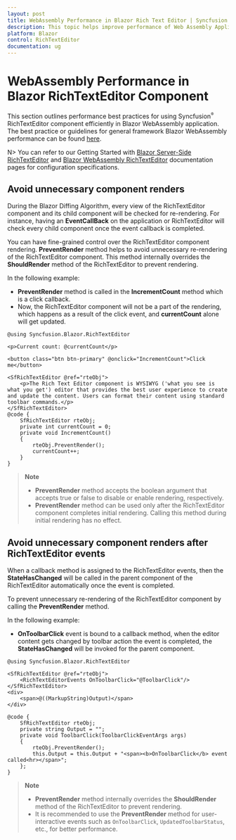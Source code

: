 ```yaml
---
layout: post
title: WebAssembly Performance in Blazor Rich Text Editor | Syncfusion
description: This topic helps improve performance of Web Assembly Application when using Syncfusion Blazor RichTextEditor components with some tips.
platform: Blazor
control: RichTextEditor
documentation: ug
---
```


# WebAssembly Performance in Blazor RichTextEditor Component

This section outlines performance best practices for using Syncfusion<sup style="font-size:70%">&reg;</sup> RichTextEditor component efficiently in Blazor WebAssembly application. The best practice or guidelines for general framework Blazor WebAssembly performance can be found [here](https://learn.microsoft.com/en-us/aspnet/core/blazor/performance?view=aspnetcore-7.0).

N> You can refer to our Getting Started with [Blazor Server-Side RichTextEditor](https://blazor.syncfusion.com/documentation/getting-started/blazor-server-side-visual-studio) and [Blazor WebAssembly RichTextEditor](https://blazor.syncfusion.com/documentation/rich-text-editor/how-to/blazor-web-assembly) documentation pages for configuration specifications.

## Avoid unnecessary component renders

During the Blazor Diffing Algorithm, every view of the RichTextEditor component and its child component will be checked for re-rendering. For instance, having an **EventCallBack** on the application or RichTextEditor will check every child component once the event callback is completed.

You can have fine-grained control over the RichTextEditor component rendering. **PreventRender** method helps to avoid unnecessary re-rendering of the RichTextEditor component. This method internally overrides the **ShouldRender** method of the RichTextEditor to prevent rendering.

In the following example:

* **PreventRender** method is called in the **IncrementCount** method which is a click callback.
* Now, the RichTextEditor component will not be a part of the rendering, which happens as a result of the click event, and **currentCount** alone will get updated.

```cshtml
@using Syncfusion.Blazor.RichTextEditor

<p>Current count: @currentCount</p>

<button class="btn btn-primary" @onclick="IncrementCount">Click me</button>

<SfRichTextEditor @ref="rteObj"> 
    <p>The Rich Text Editor component is WYSIWYG ('what you see is what you get') editor that provides the best user experience to create and update the content. Users can format their content using standard toolbar commands.</p> 
</SfRichTextEditor> 
@code {
    SfRichTextEditor rteObj;
    private int currentCount = 0;
    private void IncrementCount()
    {
        rteObj.PreventRender();
        currentCount++;
    }
}
```

> **Note**
> - **PreventRender** method accepts the boolean argument that accepts true or false to disable or enable rendering, respectively.<br/> 
> - **PreventRender** method can be used only after the RichTextEditor component completes initial rendering. Calling this method during initial rendering has no effect.

## Avoid unnecessary component renders after RichTextEditor events

When a callback method is assigned to the RichTextEditor events, then the **StateHasChanged** will be called in the parent component of the RichTextEditor automatically once the event is completed.

To prevent unnecessary re-rendering of the RichTextEditor component by calling the **PreventRender** method.

In the following example:

* **OnToolbarClick** event is bound to a callback method, when the editor content gets changed by toolbar action the event is completed, the **StateHasChanged** will be invoked for the parent component.

```cshtml
@using Syncfusion.Blazor.RichTextEditor

<SfRichTextEditor @ref="rteObj">
    <RichTextEditorEvents OnToolbarClick="@ToolbarClick"/>
</SfRichTextEditor>
<div>
    <span>@((MarkupString)Output)</span>
</div>
    
@code {
    SfRichTextEditor rteObj;
    private string Output = "";
    private void ToolbarClick(ToolbarClickEventArgs args)
    {
        rteObj.PreventRender();
        this.Output = this.Output + "<span><b>OnToolbarClick</b> event called<hr></span>";
    };
}
```

> **Note**
> - **PreventRender** method internally overrides the **ShouldRender** method of the RichTextEditor to prevent rendering.  
> - It is recommended to use the **PreventRender** method for user-interactive events such as `OnToolbarClick`, `UpdatedToolbarStatus`, etc., for better performance.
